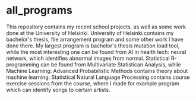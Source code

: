 # all_programs
This repository contains my recent school projects, as well as some work done at the University of Helsinki. University of Helsinki contains my bachelor's thesis, file arrangement program and some other work I have done there. My largest program is bachelor's thesis mutation load tool, while the most interesting one can be found from AI in health tech: neural network, which identifies abnormal images from normal. Statistical R-programming can be found from Multivariate Statistican Analysis, while Machine Learning: Advanced Probabilistic Methods contains theory about machine learning. Statistical Natural Language Processing contains course exercise sessions from the course, where I made for example program which can identify songs to certain artists.
